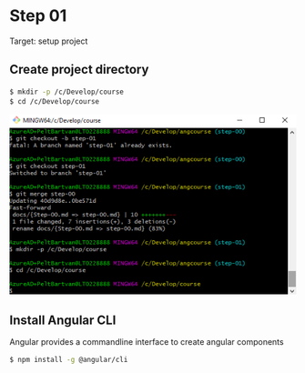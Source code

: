 # Step 01

Target: setup project

## Create project directory
```bash
$ mkdir -p /c/Develop/course
$ cd /c/Develop/course
```
![project setup](images/projectsetup-01.png)

## Install Angular CLI
Angular provides a commandline interface to create angular components

```bash
$ npm install -g @angular/cli
```
